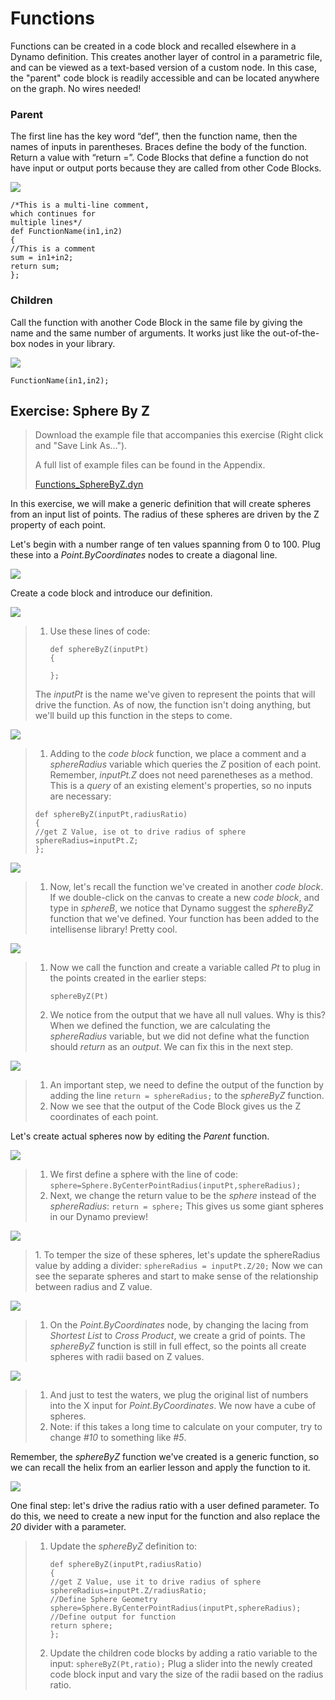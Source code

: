 # Functions

Functions can be created in a code block and recalled elsewhere in a Dynamo definition. This creates another layer of control in a parametric file, and can be viewed as a text-based version of a custom node. In this case, the "parent" code block is readily accessible and can be located anywhere on the graph. No wires needed!

### Parent

The first line has the key word “def”, then the function name, then the names of inputs in parentheses. Braces define the body of the function. Return a value with “return =”. Code Blocks that define a function do not have input or output ports because they are called from other Code Blocks.&#x20;

![](<../../.gitbook/assets/functions parent def.jpg>)

```
/*This is a multi-line comment,
which continues for
multiple lines*/
def FunctionName(in1,in2)
{
//This is a comment
sum = in1+in2;
return sum;
};
```

### Children

Call the function with another Code Block in the same file by giving the name and the same number of arguments. It works just like the out-of-the-box nodes in your library.

![](<../../.gitbook/assets/functions children call def.jpg>)

```
FunctionName(in1,in2);
```

## Exercise: Sphere By Z

> Download the example file that accompanies this exercise (Right click and "Save Link As...").&#x20;
>
> A full list of example files can be found in the Appendix.&#x20;
>
> [Functions\_SphereByZ.dyn](https://github.com/h-iL/ForkedDynamoPrimerReorganized/blob/main/07\_Code-Block/datasets/7-4/Functions\_SphereByZ.dyn)

In this exercise, we will make a generic definition that will create spheres from an input list of points. The radius of these spheres are driven by the Z property of each point.

Let's begin with a number range of ten values spanning from 0 to 100. Plug these into a _Point.ByCoordinates_ nodes to create a diagonal line.

![](<../../.gitbook/assets/functions - exercise - 01.jpg>)

Create a code block and introduce our definition.

![](<../../.gitbook/assets/functions - exercise - 02.jpg>)

> 1.  Use these lines of code:
>
>     ```
>     def sphereByZ(inputPt)
>     {
>
>     };
>     ```
>
> The _inputPt_ is the name we've given to represent the points that will drive the function. As of now, the function isn't doing anything, but we'll build up this function in the steps to come.

![](<../../.gitbook/assets/functions - exercise - 03.jpg>)

> 1. Adding to the _code block_ function, we place a comment and a _sphereRadius_ variable which queries the _Z_ position of each point. Remember, _inputPt.Z_ does not need parenetheses as a method. This is a _query_ of an existing element's properties, so no inputs are necessary:
>
> ```
> def sphereByZ(inputPt,radiusRatio)
> {
> //get Z Value, ise ot to drive radius of sphere
> sphereRadius=inputPt.Z;
> };
> ```

![](<../../.gitbook/assets/functions - exercise - 04.jpg>)

> 1. Now, let's recall the function we've created in another _code block_. If we double-click on the canvas to create a new _code block_, and type in _sphereB_, we notice that Dynamo suggest the _sphereByZ_ function that we've defined. Your function has been added to the intellisense library! Pretty cool.

![](<../../.gitbook/assets/functions - exercise - 05.jpg>)

> 1.  Now we call the function and create a variable called _Pt_ to plug in the points created in the earlier steps:
>
>     ```
>     sphereByZ(Pt)
>     ```
> 2. We notice from the output that we have all null values. Why is this? When we defined the function, we are calculating the _sphereRadius_ variable, but we did not define what the function should _return_ as an _output_. We can fix this in the next step.

![](<../../.gitbook/assets/functions - exercise - 06.jpg>)

> 1. An important step, we need to define the output of the function by adding the line `return = sphereRadius;` to the _sphereByZ_ function.&#x20;
> 2. Now we see that the output of the Code Block gives us the Z coordinates of each point.

Let's create actual spheres now by editing the _Parent_ function.

![](<../../.gitbook/assets/functions - exercise - 07.jpg>)

> 1. We first define a sphere with the line of code: `sphere=Sphere.ByCenterPointRadius(inputPt,sphereRadius);`
> 2. Next, we change the return value to be the _sphere_ instead of the _sphereRadius_: `return = sphere;` This gives us some giant spheres in our Dynamo preview!

![](<../../.gitbook/assets/functions - exercise - 08.jpg>)

> 1\. To temper the size of these spheres, let's update the sphereRadius value by adding a divider: `sphereRadius = inputPt.Z/20;`  Now we can see the separate spheres and start to make sense of the relationship between radius and Z value.

![](<../../.gitbook/assets/functions - exercise - 09.jpg>)

> 1. On the _Point.ByCoordinates_ node, by changing the lacing from _Shortest List_ to _Cross Product_, we create a grid of points. The _sphereByZ_ function is still in full effect, so the points all create spheres with radii based on Z values.

![](<../../.gitbook/assets/functions - exercise - 10.jpg>)

> 1. And just to test the waters, we plug the original list of numbers into the X input for _Point.ByCoordinates_. We now have a cube of spheres.
> 2. Note: if this takes a long time to calculate on your computer, try to change _#10_ to something like _#5_.

Remember, the _sphereByZ_ function we've created is a generic function, so we can recall the helix from an earlier lesson and apply the function to it.

![](<../../.gitbook/assets/functions - exercise - 11.jpg>)

One final step: let's drive the radius ratio with a user defined parameter. To do this, we need to create a new input for the function and also replace the _20_ divider with a parameter.



> 1.  Update the _sphereByZ_ definition to:&#x20;
>
>     ```
>     def sphereByZ(inputPt,radiusRatio)
>     {
>     //get Z Value, use it to drive radius of sphere
>     sphereRadius=inputPt.Z/radiusRatio;
>     //Define Sphere Geometry
>     sphere=Sphere.ByCenterPointRadius(inputPt,sphereRadius);
>     //Define output for function
>     return sphere;
>     };
>     ```
> 2. Update the children code blocks by adding a ratio variable to the input: `sphereByZ(Pt,ratio);` Plug a slider into the newly created code block input and vary the size of the radii based on the radius ratio.
